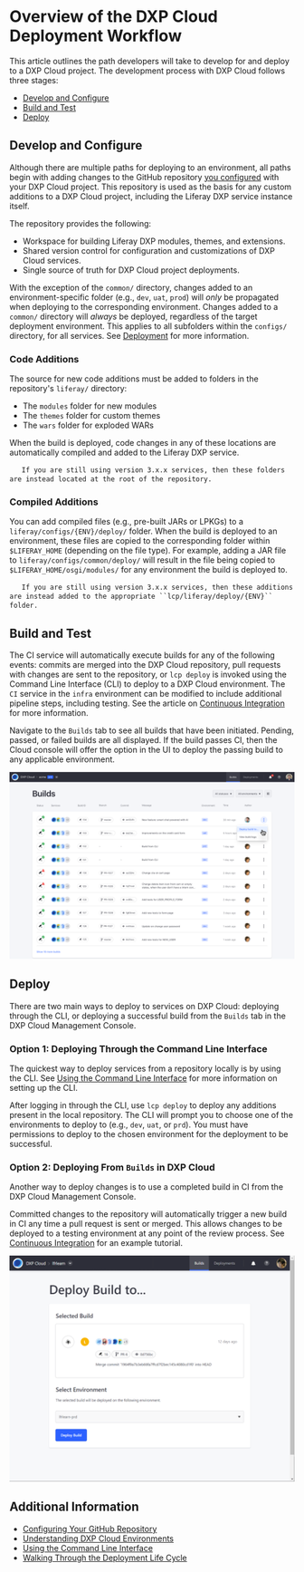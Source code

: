 # Overview of the DXP Cloud Deployment Workflow

This article outlines the path developers will take to develop for and deploy to a DXP Cloud project. The development process with DXP Cloud follows three stages:

* [Develop and Configure](#develop-and-configure)
* [Build and Test](#build-and-test)
* [Deploy](#deploy)

## Develop and Configure

Although there are multiple paths for deploying to an environment, all paths begin with adding changes to the GitHub repository [you configured](../getting-started/configuring-your-github-repository.md) with your DXP Cloud project. This repository is used as the basis for any custom additions to a DXP Cloud project, including the Liferay DXP service instance itself.

The repository provides the following:

* Workspace for building Liferay DXP modules, themes, and extensions. 
* Shared version control for configuration and customizations of DXP Cloud services. 
* Single source of truth for DXP Cloud project deployments. 

With the exception of the `common/` directory, changes added to an environment-specific folder (e.g., `dev`, `uat`, `prod`) will _only_ be propagated when deploying to the corresponding environment. Changes added to a `common/` directory will _always_ be deployed, regardless of the target deployment environment. This applies to all subfolders within the `configs/` directory, for all services. See [Deployment](../using-the-liferay-dxp-service/introduction-to-the-liferay-dxp-service.md#deployment-customization-patching-and-licensing) for more information.

### Code Additions

The source for new code additions must be added to folders in the repository's `liferay/` directory: 

* The `modules` folder for new modules
* The `themes` folder for custom themes
* The `wars` folder for exploded WARs 

When the build is deployed, code changes in any of these locations are automatically compiled and added to the Liferay DXP service.

```note::
   If you are still using version 3.x.x services, then these folders are instead located at the root of the repository.
```

### Compiled Additions

You can add compiled files (e.g., pre-built JARs or LPKGs) to a `liferay/configs/{ENV}/deploy/` folder. When the build is deployed to an environment, these files are copied to the corresponding folder within `$LIFERAY_HOME` (depending on the file type). For example, adding a JAR file to `liferay/configs/common/deploy/` will result in the file being copied to `$LIFERAY_HOME/osgi/modules/` for any environment the build is deployed to. 

```note::
   If you are still using version 3.x.x services, then these additions are instead added to the appropriate ``lcp/liferay/deploy/{ENV}`` folder.
```

## Build and Test

The CI service will automatically execute builds for any of the following events: commits are merged into the DXP Cloud repository, pull requests with changes are sent to the repository, or `lcp deploy` is invoked using the Command Line Interface (CLI) to deploy to a DXP Cloud environment. The `CI` service in the `infra` environment can be modified to include additional pipeline steps, including testing. See the article on [Continuous Integration](../platform-services/continuous-integration.md) for more information.

Navigate to the `Builds` tab to see all builds that have been initiated. Pending, passed, or failed builds are all displayed. If the build passes CI, then the Cloud console will offer the option in the UI to deploy the passing build to any applicable environment.

![Reviewing Builds](./overview-of-the-dxp-cloud-deployment-workflow/images/02.png)

## Deploy

There are two main ways to deploy to services on DXP Cloud: deploying through the CLI, or deploying a successful build from the `Builds` tab in the DXP Cloud Management Console.

### Option 1: Deploying Through the Command Line Interface

The quickest way to deploy services from a repository locally is by using the CLI. See [Using the Command Line Interface](../reference/command-line-tool.md) for more information on setting up the CLI.

After logging in through the CLI, use `lcp deploy` to deploy any additions present in the local repository. The CLI will prompt you to choose one of the environments to deploy to (e.g., `dev`, `uat`, or `prd`). You must have permissions to deploy to the chosen environment for the deployment to be successful.

### Option 2: Deploying From `Builds` in DXP Cloud

Another way to deploy changes is to use a completed build in CI from the DXP Cloud Management Console.

Committed changes to the repository will automatically trigger a new build in CI any time a pull request is sent or merged. This allows changes to be deployed to a testing environment at any point of the review process. See [Continuous Integration](./walking-through-the-deployment-life-cycle.md) for an example tutorial.

![Deploying to Prod](./overview-of-the-dxp-cloud-deployment-workflow/images/01.png)

## Additional Information

* [Configuring Your GitHub Repository](../getting-started/configuring-your-github-repository.md)
* [Understanding DXP Cloud Environments](../getting-started/understanding-dxp-cloud-environments.md)
* [Using the Command Line Interface](../reference/command-line-tool.md)
* [Walking Through the Deployment Life Cycle](../build-and-deploy/walking-through-the-deployment-life-cycle.md)
